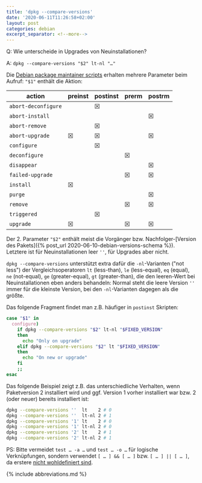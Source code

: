 ```yaml
---
title: 'dpkg --compare-versions'
date: '2020-06-11T11:26:58+02:00'
layout: post
categories: debian
excerpt_separator: <!--more-->
---
```


Q: Wie unterscheide in Upgrades von Neuinstallationen?

A: `dpkg --compare-versions "$2" lt-nl "…"`

<!--more-->

Die [Debian package maintainer scripts](https://www.debian.org/doc/debian-policy/ch-maintainerscripts.html) erhalten mehrere Parameter beim Aufruf: `"$1"` enthält die Aktion:

| action | preinst | postinst | prerm | postrm |
|---|---|---|---|---|
| `abort-deconfigure` |  | ☒ |  |  |
| `abort-install ` |  |  |  | ☒ |
| `abort-remove ` |  | ☒ |  |  |
| `abort-upgrade ` | ☒ | ☒ |  | ☒ |
| `configure ` |  | ☒ |  |  |
| `deconfigure ` |  |  | ☒ |  |
| `disappear ` |  |  |  | ☒ |
| `failed-upgrade ` |  |  | ☒ | ☒ |
| `install ` | ☒ |  |  |  |
| `purge ` |  |  |  | ☒ |
| `remove ` |  |  | ☒ | ☒ |
| `triggered ` |  | ☒ |  |  |
| `upgrade ` | ☒ |  | ☒ | ☒ |

Der 2. Parameter `"$2"` enthält meist die Vorgänger bzw. Nachfolger-[Version des Pakets]({% post_url 2020-06-10-debian-versions-schema %}). Letztere ist für Neuinstallationen leer `''`, für Upgrades aber nicht.

`dpkg --compare-versions` unterstützt extra dafür die `-nl`-Varianten ("not less") der Vergleichsoperatoren `lt` (less-than), `le` (less-equal), `eq` (equal), `ne` (not-equal), `ge` (greater-equal), `gt` (greater-than), die den leeren-Wert bei Neuinstallationen eben anders behandeln: Normal steht die leere Version `''` immer für die kleinste Version, bei den `-nl`-Varianten dagegen als die größte.

Das folgende Fragment findet man z.B. häufiger in `postinst` Skripten:

```bash
case "$1" in
  configure)
    if dpkg --compare-versions "$2" lt-nl "$FIXED_VERSION"
    then
      echo "Only on upgrade"
    elif dpkg --compare-versions "$2" lt "$FIXED_VERSION"
    then
      echo "On new or upgrade"
    fi
    ;;
esac
```

Das folgende Beispiel zeigt z.B. das unterschiedliche Verhalten, wenn Paketversion 2 installiert wird und ggf. Version 1 vorher installiert war bzw. 2 (oder neuer) bereits installiert ist:

```bash
dpkg --compare-versions ''  lt    2 # 0
dpkg --compare-versions ''  lt-nl 2 # 1
dpkg --compare-versions '1' lt    2 # 0
dpkg --compare-versions '1' lt-nl 2 # 0
dpkg --compare-versions '2' lt    2 # 1
dpkg --compare-versions '2' lt-nl 2 # 1
```

PS: Bitte vermeidet `test … -a …` und `test … -o …` für logische Verknüpfungen, sondern verwendet `[ … ] && [ … ]` bzw. `[ … ] || [ … ]`, da erstere [nicht wohldefiniert sind](https://github.com/koalaman/shellcheck/wiki/SC2166).

<!--
PPS: Hier mein [Vortrag zu den Maintainer-Scripten](https://phahn.gitpages.knut.univention.de/talks/dpkg-maint.html) von damals.
-->

{% include abbreviations.md %}

